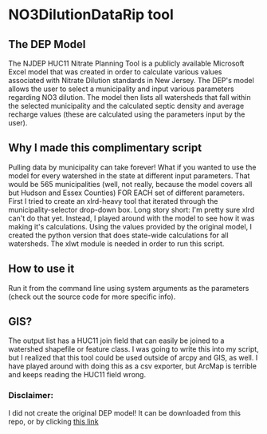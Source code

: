 # NO3DilutionDataRip tool
## The DEP Model 
The NJDEP HUC11 Nitrate Planning Tool is a publicly available Microsoft Excel model that was created in order
to calculate various values associated with Nitrate Dilution standards in New Jersey. The DEP's model allows
the user to select a municipality and input various parameters regarding NO3 dilution. The model then lists all 
watersheds that fall within the selected municipality and the calculated septic density and average recharge values 
(these are calculated using the parameters input by the user). 

## Why I made this complimentary script
Pulling data by municipality can take forever! What if you wanted to use the model for every watershed in the state
at different input parameters. That would be 565 municipalities (well, not really, because the model covers all but
Hudson and Essex Counties) FOR EACH set of different parameters. First I tried to create an xlrd-heavy tool that 
iterated through the municipality-selector drop-down box. Long story short: I'm pretty sure xlrd can't do that yet. 
Instead, I played around with the model to see how it was making it's calculations. Using the values provided by 
the original model, I created the python version that does state-wide calculations for all watersheds. The xlwt
module is needed in order to run this script.

## How to use it
Run it from the command line using system arguments as the parameters (check out the source code for 
more specific info). 

## GIS?
The output list has a HUC11 join field that can easily be joined to a watershed shapefile or feature class. I was 
going to write this into my script, but I realized that this tool could be used outside of arcpy and GIS, as well. 
I have played around with doing this as a csv exporter, but ArcMap is terrible and keeps reading the HUC11 field
wrong. 

### Disclaimer: 
I did not create the original DEP model! It can be downloaded from this repo, or by clicking [this link](http://www.nj.gov/dep/wqmp/docs/huc11_no3_cc_planning_tool_v3.0.xls)


